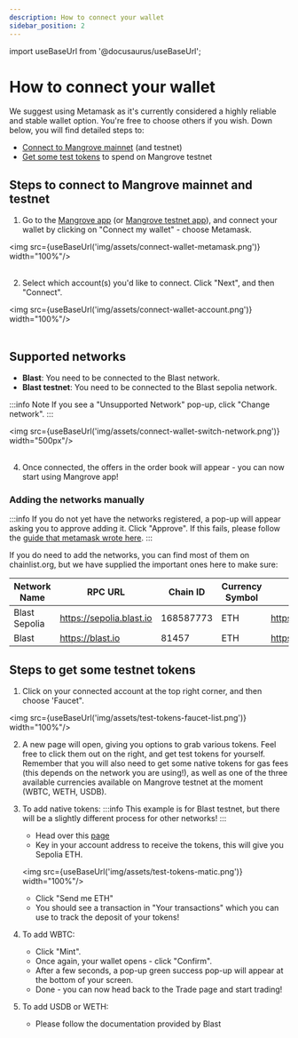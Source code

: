 ```yaml
---
description: How to connect your wallet
sidebar_position: 2
---
```


import useBaseUrl from '@docusaurus/useBaseUrl';

# How to connect your wallet

We suggest using Metamask as it's currently considered a highly reliable and stable wallet option. You're free to choose others if you wish. Down below, you will find detailed steps to:

- [Connect to Mangrove mainnet](#steps-to-connect-to-mangrove-mainnet-and-testnet) (and testnet)
- [Get some test tokens](#steps-to-get-some-testnet-tokens) to spend on Mangrove testnet
 
## Steps to connect to Mangrove mainnet and testnet

1. Go to the [Mangrove app](https://app.mangrove.exchange/) (or [Mangrove testnet app](https://testnet.mangrove.exchange/)), and connect your wallet by clicking on "Connect my wallet" - choose Metamask.

<!-- TODO: Update this image -->
<img src={useBaseUrl('img/assets/connect-wallet-metamask.png')} width="100%"/><br /><br />

2. Select which account(s) you'd like to connect. Click "Next", and then "Connect".

<!-- TODO: Update this image -->
<img src={useBaseUrl('img/assets/connect-wallet-account.png')} width="100%"/><br /><br />

## Supported networks

- **Blast**: You need to be connected to the Blast network.
- **Blast testnet**: You need to be connected to the Blast sepolia network.

:::info Note
If you see a "Unsupported Network" pop-up, click "Change network".
:::
<!-- TODO: Update this image -->
<img src={useBaseUrl('img/assets/connect-wallet-switch-network.png')} width="500px"/><br /><br />

4. Once connected, the offers in the order book will appear - you can now start using Mangrove app!

### Adding the networks manually

:::info
If you do not yet have the networks registered, a pop-up will appear asking you to approve adding it. Click "Approve". If this fails, please follow the [guide that metamask wrote here](https://support.metamask.io/hc/en-us/articles/360043227612-How-to-add-a-custom-network-RPC).
:::

If you do need to add the networks, you can find most of them on chainlist.org, but we have supplied the important ones here to make sure:

| Network Name  | RPC URL                  | Chain ID  | Currency Symbol | Block Explorer                |
| ------------- | ------------------------ | --------- | --------------- | ----------------------------- |
| Blast Sepolia | https://sepolia.blast.io | 168587773 | ETH             | https://testnet.blastscan.io/ |
| Blast         | https://blast.io         | 81457     | ETH             | https://blastscan.io/         |

## Steps to get some testnet tokens

1. Click on your connected account at the top right corner, and then choose 'Faucet".
 <!-- TODO: Update this image -->
   <img src={useBaseUrl('img/assets/test-tokens-faucet-list.png')} width="100%"/>

2. A new page will open, giving you options to grab various tokens. Feel free to click them out on the right, and get test tokens for yourself. Remember that you will also need to get some native tokens for gas fees (this depends on the network you are using!), as well as one of the three available currencies available on Mangrove testnet at the moment (WBTC, WETH, USDB).

3. To add native tokens:
   :::info
   This example is for Blast testnet, but there will be a slightly different process for other networks!
   :::
   - Head over this [page](https://www.alchemy.com/faucets/ethereum-sepolia)
   - Key in your account address to receive the tokens, this will give you Sepolia ETH.
   <!-- TODO: Update this image -->
     <img src={useBaseUrl('img/assets/test-tokens-matic.png')} width="100%"/>
   - Click "Send me ETH"
   - You should see a transaction in "Your transactions" which you can use to track the deposit of your tokens!

<!-- TODO: Make sure WBTC still behaves this way -->

4. To add WBTC:
   - Click "Mint".
   - Once again, your wallet opens - click "Confirm".
   - After a few seconds, a pop-up green success pop-up will appear at the bottom of your screen.
   - Done - you can now head back to the Trade page and start trading!

5. To add USDB or WETH:
   - Please follow the documentation provided by Blast
